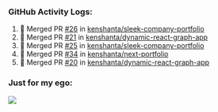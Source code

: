 

  <h3>GitHub Activity Logs:</h3>

  <!--START_SECTION:activity-->

1. 🎉 Merged PR [#26](https://github.com/kenshanta/sleek-company-portfolio/pull/26) in [kenshanta/sleek-company-portfolio](https://github.com/kenshanta/sleek-company-portfolio)
2. 🎉 Merged PR [#21](https://github.com/kenshanta/dynamic-react-graph-app/pull/21) in [kenshanta/dynamic-react-graph-app](https://github.com/kenshanta/dynamic-react-graph-app)
3. 🎉 Merged PR [#25](https://github.com/kenshanta/sleek-company-portfolio/pull/25) in [kenshanta/sleek-company-portfolio](https://github.com/kenshanta/sleek-company-portfolio)
4. 🎉 Merged PR [#34](https://github.com/kenshanta/next-portfolio/pull/34) in [kenshanta/next-portfolio](https://github.com/kenshanta/next-portfolio)
5. 🎉 Merged PR [#20](https://github.com/kenshanta/dynamic-react-graph-app/pull/20) in [kenshanta/dynamic-react-graph-app](https://github.com/kenshanta/dynamic-react-graph-app)
      <!--END_SECTION:activity-->




### Just for my ego:

![](https://komarev.com/ghpvc/?username=kenshanta&color=orange&style=for-the-badge)
